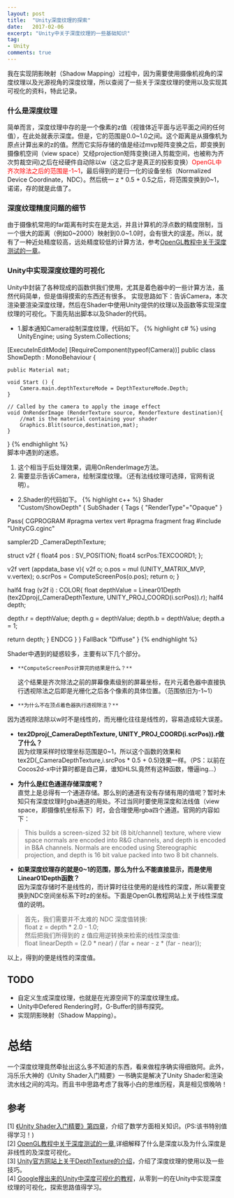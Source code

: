 ```yaml
---
layout: post
title:  "Unity深度纹理的探索"
date:   2017-02-06
excerpt: "Unity中关于深度纹理的一些基础知识"
tag:
- Unity
comments: true
---
```

我在实现阴影映射（Shadow Mapping）过程中，因为需要使用摄像机视角的深度纹理以及光源视角的深度纹理，所以查阅了一些关于深度纹理的使用以及实现其可视化的资料，特此记录。

### **什么是深度纹理**  

简单而言，深度纹理中存的是一个像素的z值（视锥体近平面与远平面之间的任何值），在此处就表示深度。但是，它的范围是0.0~1.0之间。这个距离是从摄像机为原点计算出来的z的值。然而它实际存储的值是经过mvp矩阵变换之后，即变换到摄像机空间（view space）又经projection矩阵变换(进入剪裁空间，也被称为齐次剪裁空间)之后在经硬件自动除以w（这之后才是真正的投影变换）<font color='red'>OpenGL中齐次除法之后的范围是-1~1</font>，最后得到的是归一化的设备坐标（Normalized Device Coordinate，NDC）。然后统一 z * 0.5 + 0.5之后，将范围变换到0~1，诺诺，存的就是此值了。

### **深度纹理精度问题的细节**
由于摄像机常用的far距离有时实在是太远，并且计算机的浮点数的精度限制，当一个很大的距离（例如0~2000）映射到0.0~1.0时，会有很大的误差。所以，就有了一种近处精度较高，远处精度较低的计算方法，参考[OpenGL教程中关于深度测试的一章](http://learnopengl-cn.readthedocs.io/zh/latest/04%20Advanced%20OpenGL/01%20Depth%20testing/)。

### **Unity中实现深度纹理的可视化**
Unity中封装了各种现成的函数供我们使用，尤其是着色器中的一些计算方法，虽然代码简单，但是值得摸索的东西还有很多。
实现思路如下：告诉Camera，本次渲染要渲染深度纹理，然后在Shader中使用Unity提供的纹理以及函数等实现深度纹理的可视化。下面先贴出脚本以及Shader的代码。

* 1.脚本通知Camera绘制深度纹理，代码如下。
{% highlight c# %}
using UnityEngine;
using System.Collections;

[ExecuteInEditMode]
[RequireComponent(typeof(Camera))]
public class ShowDepth : MonoBehaviour {

	public Material mat;

	void Start () {
		Camera.main.depthTextureMode = DepthTextureMode.Depth;
	}

	// Called by the camera to apply the image effect
	void OnRenderImage (RenderTexture source, RenderTexture destination){
		//mat is the material containing your shader
		Graphics.Blit(source,destination,mat);
	}
}
{% endhighlight %}  
脚本中遇到的迷惑。  
1.    这个相当于后处理效果，调用OnRenderImage方法。  
2.    需要显示告诉Camera，绘制深度纹理。（还有法线纹理可选择，官网有说明）。  



* 2.Shader的代码如下。
{% highlight c++ %}
Shader "Custom/ShowDepth" {
SubShader {
Tags { "RenderType"="Opaque" }

Pass{
CGPROGRAM
#pragma vertex vert
#pragma fragment frag
#include "UnityCG.cginc"

sampler2D _CameraDepthTexture;

struct v2f {
   float4 pos : SV_POSITION;
   float4 scrPos:TEXCOORD1;
};

v2f vert (appdata_base v){
   v2f o;
   o.pos = mul (UNITY_MATRIX_MVP, v.vertex);
   o.scrPos = ComputeScreenPos(o.pos);
   return o;
}

half4 frag (v2f i) : COLOR{
   float depthValue = Linear01Depth (tex2Dproj(_CameraDepthTexture, UNITY_PROJ_COORD(i.scrPos)).r);
   half4 depth;

   depth.r = depthValue;
   depth.g = depthValue;
   depth.b = depthValue;
   depth.a = 1;
   
   return depth;
}
ENDCG
}
}
FallBack "Diffuse"
}
{% endhighlight %}  

Shader中遇到的疑惑较多，主要有以下几个部分。
-     **ComputeScreenPos计算完的结果是什么？**  
  这个结果是齐次除法之前的屏幕像素级别的屏幕坐标，在片元着色器中直接执行透视除法之后即是光栅化之后各个像素的具体位置。（范围依旧为-1~1）  
  
-     **为什么不在顶点着色器执行透视除法？**  
因为透视除法除以w时不是线性的，而光栅化往往是线性的，容易造成较大误差。  
  
-  **tex2Dproj(_CameraDepthTexture, UNITY_PROJ_COORD(i.scrPos)).r做了什么？**  
因为纹理采样时纹理坐标范围是0~1，所以这个函数的效果和tex2D(_CameraDepthTexture,i.srcPos * 0.5 + 0.5)效果一样。（PS：以前在Cocos2d-x中计算时都是自己算，谁知HLSL竟然有这种函数，懵逼ing...）  

- **为什么是红色通道存储深度呢？**  
直觉上是总得有一个通道存储。那么别的通道有没有存储有用的值呢？暂时未知只有深度纹理时gba通道的用处。不过当同时要使用深度和法线值（view space，即摄像机坐标系下）时，会合理使用rgba四个通道。官网的内容如下：  

> This builds a screen-sized 32 bit (8 bit/channel) texture, where view space normals are encoded into R&G channels, and depth is encoded in B&A channels. Normals are encoded using Stereographic projection, and depth is 16 bit value packed into two 8 bit channels.  

- **如果深度纹理存的就是0~1的范围，那么为什么不能直接显示，而是使用Linear01Depth函数？**  
因为深度存储时不是线性的，而计算时往往使用的是线性的深度，所以需要变换到NDC空间坐标系下时z的坐标。下面是OpenGL教程网站上关于线性深度值的说明。  

>首先，我们需要并不太难的 NDC 深度值转换:  
>float z = depth * 2.0 - 1.0;  
>然后把我们所得到的 z 值应用逆转换来检索的线性深度值:  
>float linearDepth = (2.0 * near) / (far + near - z * (far - near));  

以上，得到的便是线性的深度值。  

## TODO  
- 自定义生成深度纹理，也就是在光源空间下的深度纹理生成。  
- Unity中Defered Rendering时，G-Buffer的排布探究。  
- 实现阴影映射（Shadow Mapping）。  

# 总结 #  
一个深度纹理竟然牵扯出这么多不知道的东西，看来做程序确实得细致阿。此外，冯乐乐大神的《Unity Shader入门精要》一书确实是解决了Unity Shader和渲染流水线之间的鸿沟。而且书中思路考虑了我等小白的思维历程，真是相见恨晚呐！  

## 参考 ##  
[1] [《Unity Shader入门精要》第四章](http://candycat1992.github.io/unity_shaders_book/unity_shaders_book_chapter_4.pdf)，介绍了数学方面相关知识。(PS:该书特别值得学习！)  
[2] [OpenGL教程中关于深度测试的一章](http://learnopengl-cn.readthedocs.io/zh/latest/04%20Advanced%20OpenGL/01%20Depth%20testing/),详细解释了什么是深度以及为什么深度是非线性的及深度可视化。  
[3] [Unity官方网站上关于DepthTexture的介绍](https://docs.unity3d.com/Manual/SL-CameraDepthTexture.html)，介绍了深度纹理的使用以及一些技巧。  
[4] [Google搜出来的Unity中深度可视化的教程](http://williamchyr.com/2013/11/unity-shaders-depth-and-normal-textures/)，从零到一的在Unity中实现深度纹理的可视化，探索思路值得学习。  
